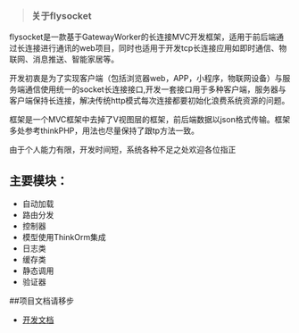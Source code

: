 > ### 关于flysocket

flysocket是一款基于GatewayWorker的长连接MVC开发框架，适用于前后端通过长连接进行通讯的web项目，同时也适用于开发tcp长连接应用如即时通信、物联网、消息推送、智能家居等。
>
开发初衷是为了实现客户端（包括浏览器web，APP，小程序，物联网设备）与服务端通信使用统一的socket长连接接口,开发一套接口用于多种客户端，服务器与客户端保持长连接，解决传统http模式每次连接都要初始化浪费系统资源的问题。

框架是一个MVC框架中去掉了V视图层的框架，前后端数据以json格式传输。框架多处参考thinkPHP，用法也尽量保持了跟tp方法一致。

>
由于个人能力有限，开发时间短，系统各种不足之处欢迎各位指正
>


## 主要模块：

*   自动加载
*   路由分发
*   控制器
*   模型使用ThinkOrm集成
*   日志类
*   缓存类
*   静态调用
*   验证器

##项目文档请移步
*   [开发文档](https://www.kancloud.cn/xiongfeifei/ver1/1980626)